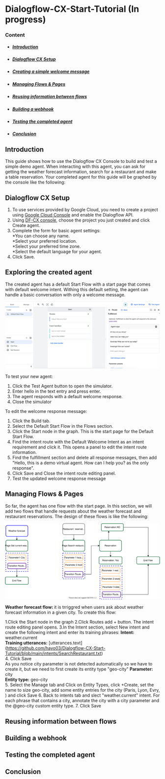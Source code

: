 # Dialogflow-CX-Start-Tutorial (In progress)

### Content
- ##### [Introduction](#intro)
- ##### [Dialogflow CX Setup ](#Setup)
- ##### [Creating a simple welcome message](#welcomemessage)
- ##### [Managing Flows & Pages](#FlowsandPages)
- ##### [Reusing information between flows](#reuseinformatione)
- ##### [Building a webhook](#webhook)
- ##### [Testing the completed agent](#Testing)
- ##### [Conclusion](#conclu)


## <a name="intro"></a>Introduction
This guide shows how to use the Dialogflow CX Console to build and test a simple demo agent. When interacting with this agent, you can ask for getting the weather forecast information, search for a restaurant and make a table reservation. Your completed agent for this guide will be graphed by the console like the following:

## <a name="Setup"></a>Dialogflow CX Setup 
1. To use services provided by Google Cloud, you need to create a project using [Google Cloud Console](https://console.cloud.google.com/) and enable the Dialogflow API.
2. Using [DF-CX console](https://dialogflow.cloud.google.com/cx/projects), choose the project you just created and click Create agent.<br>
3. Complete the form for basic agent settings:<br>
   *You can choose any name.<br>
   *Select your preferred location. <br>
   *Select your preferred time zone.<br>
   *Select the default language for your agent.<br>
4. Click Save.<br> 

## <a name="welcomemessage "></a>Exploring the created agent 
The created agent has a default Start Flow with a start page that comes with default welcome intent. Withing this default setting, the agent can handle a basic conversation with only a welcome message. 

![tt](images/agent_default.png)

To test your new agent:
1. Click the Test Agent button to open the simulator.
2. Enter hello in the text entry and press enter.
3. The agent responds with a default welcome response.
4. Close the simulator 

To edit the welcome response message:
1. Click the Build tab.
2. Select the Default Start Flow in the Flows section.
3. Click the Start node in the graph. This is the start page for the Default Start Flow.
4. Find the intent route with the Default Welcome Intent as an intent requirement and click it. This opens a panel to edit the intent route information.
5. Find the fulfillment section and delete all response messages, then add "Hello, this is a demo virtual agent. How can I help you? as the only response".
6. Click Save and Close the intent route editing panel.
7. Test the updated welcome response message

## <a name="FlowsandPages"></a>Managing Flows & Pages
So far, the agent has one flow with the start page. In this section, we will add two flows that handle requests about the weather forecast and restaurant reservations. The design of these flows is like the following:

![tt](images/flows.svg)

<b> Weather forecast flow: </b> it is trriggred when users ask about weather forecast information in a given city. To create this flow: 

1.Click the Start node in the graph
2.Click Routes add + button. The intent route editing panel opens.
3.In the Intent section, select New intent and create the following intent and enter its training phrases: 
<b> Intent: </b> weather.current <br>
<b> Training utterances:</b> [utterances.text] (https://github.com/hayo03/Dialogflow-CX-Start-Tutorial/blob/main/intents/SearchRestaurant.txt) <br>
4. Click Save <br>
As you notice city parameter is not detected automatically so we have to create it, but we need to first create its entity type "geo-city"
     <b> Parameter:</b> city<br>
     <b> Entity type:</b> geo-city<br>
5. Select the Manage tab and Click on Entity Types, click +Create, set the name to size geo-city, add some entity entries for the city (Paris, Lyon, Evry, ) and click Save
6. Back to intents tab and slect "weather.current" intent. For each phrase that contains a city, annotate the city with a city parameter and the @geo-city custom entity type.
7.  Click Save 



## <a name="reuseinformation"></a>Reusing information between flows
## <a name="webhook "></a>Building a webhook

## <a name="Testing"></a>Testing the completed agent

## <a name="conclu"></a>Conclusion


